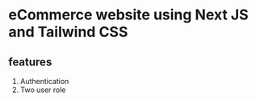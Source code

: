 # eCommerce website using Next JS and Tailwind CSS

## features

1. Authentication
2. Two user role
